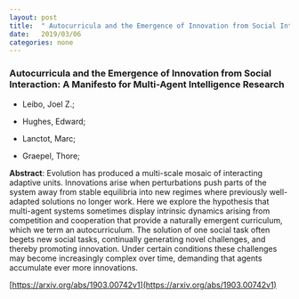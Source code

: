 ```yaml
---
layout: post
title:  " Autocurricula and the Emergence of Innovation from Social Interaction: A Manifesto for Multi-Agent Intelligence Research"
date:   2019/03/06
categories: none
---
```




### Autocurricula and the Emergence of Innovation from Social Interaction: A Manifesto for Multi-Agent Intelligence Research



* Leibo, Joel Z.; 

* Hughes, Edward; 

* Lanctot, Marc; 

* Graepel, Thore; 





**Abstract**:  Evolution has produced a multi-scale mosaic of interacting adaptive units. Innovations arise when perturbations push parts of the system away from stable equilibria into new regimes where previously well-adapted solutions no longer work. Here we explore the hypothesis that multi-agent systems sometimes display intrinsic dynamics arising from competition and cooperation that provide a naturally emergent curriculum, which we term an autocurriculum. The solution of one social task often begets new social tasks, continually generating novel challenges, and thereby promoting innovation. Under certain conditions these challenges may become increasingly complex over time, demanding that agents accumulate ever more innovations. 



 [https://arxiv.org/abs/1903.00742v1](https://arxiv.org/abs/1903.00742v1) 

